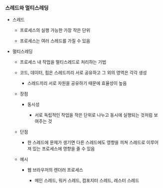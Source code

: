 ### 스레드와 멀티스레딩

- 스레드
  
  - 프로세스의 실행 가능한 가장 작은 단위
  
  - 프로세스는 여러 스레드를 가질 수 있음

- 멀티스레딩
  
  - 프로세스 내 작업을 멀티스레드로 처리하는 기법
  
  - 코드, 데이터, 힙은 스레드끼리 서로 공유하고 그 외의 영역은 각각 생성
    
    - 스레드끼리 서로 자원을 공유하기 때문에 효율성이 높음
  
  - 장점
    
    - 동시성
      
      - 서로 독립적인 작업을 작은 단위로 나누고 동시에 실행되는 것처럼 보여주는 것
  
  - 단점
    
    - 한 스레드에 문제가 생기면 다른 스레드에도 영향을 끼쳐 스레드로 이루어져 있는 프로세스에 영향을 줄 수 있음
  
  - 예시
    
    - 웹 브라우저의 렌더러 프로세스
      
      - 메인 스레드, 워커 스레드, 컴포지터 스레드, 레스터 스레드